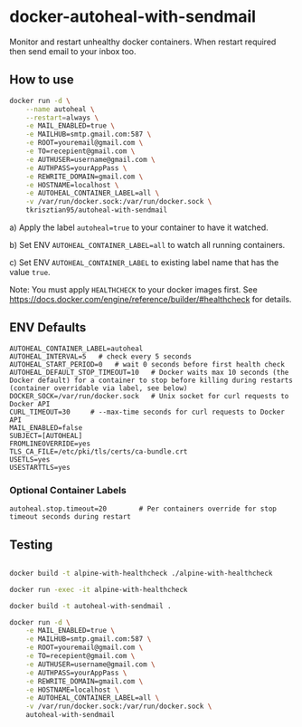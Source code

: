 # docker-autoheal-with-sendmail

Monitor and restart unhealthy docker containers. When restart required then send email to your inbox too.

## How to use
```bash
docker run -d \
    --name autoheal \
    --restart=always \
    -e MAIL_ENABLED=true \
    -e MAILHUB=smtp.gmail.com:587 \
    -e ROOT=youremail@gmail.com \
    -e TO=recepient@gmail.com \
    -e AUTHUSER=username@gmail.com \
    -e AUTHPASS=yourAppPass \
    -e REWRITE_DOMAIN=gmail.com \
    -e HOSTNAME=localhost \
    -e AUTOHEAL_CONTAINER_LABEL=all \
    -v /var/run/docker.sock:/var/run/docker.sock \
    tkrisztian95/autoheal-with-sendmail
```
a) Apply the label `autoheal=true` to your container to have it watched.

b) Set ENV `AUTOHEAL_CONTAINER_LABEL=all` to watch all running containers.

c) Set ENV `AUTOHEAL_CONTAINER_LABEL` to existing label name that has the value `true`.

Note: You must apply `HEALTHCHECK` to your docker images first. See https://docs.docker.com/engine/reference/builder/#healthcheck for details.

## ENV Defaults
```
AUTOHEAL_CONTAINER_LABEL=autoheal
AUTOHEAL_INTERVAL=5   # check every 5 seconds
AUTOHEAL_START_PERIOD=0   # wait 0 seconds before first health check
AUTOHEAL_DEFAULT_STOP_TIMEOUT=10   # Docker waits max 10 seconds (the Docker default) for a container to stop before killing during restarts (container overridable via label, see below)
DOCKER_SOCK=/var/run/docker.sock   # Unix socket for curl requests to Docker API
CURL_TIMEOUT=30     # --max-time seconds for curl requests to Docker API
MAIL_ENABLED=false
SUBJECT=[AUTOHEAL]
FROMLINEOVERRIDE=yes
TLS_CA_FILE=/etc/pki/tls/certs/ca-bundle.crt
USETLS=yes
USESTARTTLS=yes
```

### Optional Container Labels
```
autoheal.stop.timeout=20        # Per containers override for stop timeout seconds during restart
```

## Testing
```bash

docker build -t alpine-with-healthcheck ./alpine-with-healthcheck

docker run -exec -it alpine-with-healthcheck

docker build -t autoheal-with-sendmail .

docker run -d \
    -e MAIL_ENABLED=true \
    -e MAILHUB=smtp.gmail.com:587 \
    -e ROOT=youremail@gmail.com \
    -e TO=recepient@gmail.com \
    -e AUTHUSER=username@gmail.com \
    -e AUTHPASS=yourAppPass \
    -e REWRITE_DOMAIN=gmail.com \
    -e HOSTNAME=localhost \
    -e AUTOHEAL_CONTAINER_LABEL=all \
    -v /var/run/docker.sock:/var/run/docker.sock \
    autoheal-with-sendmail
```
